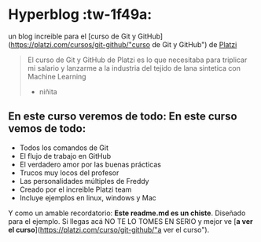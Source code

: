 # Hyperblog :tw-1f49a:
un blog increible para el [curso de Git y GitHub](https://platzi.com/cursos/git-github/"curso de Git y GitHub") de [Platzi](https://platzi.com/"Platzi")
>El curso de Git y GitHub de Platzi es lo que necesitaba para triplicar mi salario y lanzarme a la industria del tejido de lana sintetica con Machine Learning 
> - niñita

## En este curso veremos de todo: En este curso vemos de todo:
* Todos los comandos de Git
* El flujo de trabajo en GitHub
* El verdadero amor por las buenas prácticas
* Trucos muy locos del profesor
* Las personalidades múltiples de Freddy
* Creado por el increible Platzi team
* Incluye ejemplos en linux, windows y Mac

Y como un amable recordatorio: **Este readme.md es un chiste**. Diseñado para el ejemplo. Si llegas acá NO TE LO TOMES EN SERIO y mejor ve [**a ver el curso**](https://platzi.com/curso/git-github/"a ver el curso").